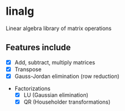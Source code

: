 # linalg
 Linear algebra library of matrix operations

## Features include
- [x] Add, subtract, multiply matrices
- [x] Transpose
- [x] Gauss-Jordan elimination (row reduction)
- Factorizations
  - [x] LU (Gaussian elimination)
  - [x] QR (Householder transformations)